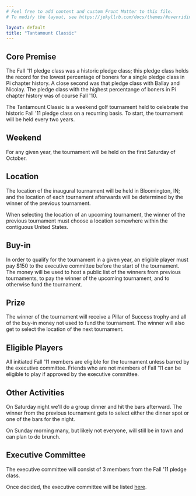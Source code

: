 ```yaml
---
# Feel free to add content and custom Front Matter to this file.
# To modify the layout, see https://jekyllrb.com/docs/themes/#overriding-theme-defaults

layout: default
title: "Tantamount Classic"
---
```


## Core Premise

The Fall '11 pledge class was a historic pledge class;
this pledge class holds the record for the lowest percentage
of boners for a single pledge class in Pi chapter history. A close second
was that pledge class with Ballay and Nicolay. The pledge
class with the highest percentange of boners in Pi chapter history was
of course Fall '10.

The Tantamount Classic is a weekend golf tournament held to celebrate
the historic Fall '11 pledge class on a recurring basis. To start, the
tournament will be held every two years.

## Weekend

For any given year, the tournament will be held on the first Saturday
of October.

## Location

The location of the inaugural tournament will be held in Bloomington, IN;
and the location of each tournament afterwards will be determined by
the winner of the previous tournament.

When selecting the location of an upcoming tournament, the winner
of the previous tournament
must choose a location somewhere within the contiguous United States.

## Buy-in

In order to qualify for the tournament in a given year, an eligible
player must pay $150 to the executive committee
before the start of the tournament.
The money will be used to host a public list of the winners from
previous tournaments, to pay the winner of the upcoming
tournament, and to otherwise fund the tournament.

## Prize

The winner of the tournament will receive a Pillar of Success trophy
and all of the buy-in money not used to fund the tournament.
The winner will also get to select the location of the next tournament.

## Eligible Players

All initiated Fall '11 members are eligible for the tournament unless
barred by the executive committee. Friends who are not members of
Fall '11 can be eligible to play if approved by the executive committee.

## Other Activities

On Saturday night we'll do a group dinner and hit the bars afterward.
The winner from the previous tournament gets to select either the
dinner spot or one of the bars for the night.

On Sunday morning many, but likely not everyone, will still be in town
and can plan to do brunch.

## Executive Committee

The executive committee will consist of 3 members from the Fall '11
pledge class.

Once decided, the executive committee will be listed [here](/pages/committee).

